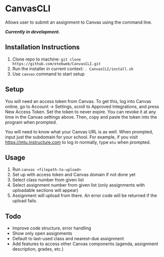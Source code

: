 # CanvasCLI
Allows user to submit an assignment to Canvas using the command line.

***Currently in development.***

## Installation Instructions
1. Clone repo to machine: `git clone https://github.com/etekweb/CanvasCLI.git`
2. Run the installer in current context: `. CanvasCLI/install.sh`
3. Use `canvas` command to start setup

## Setup
You will need an access token from Canvas.
To get this, log into Canvas online, go to Account -> Settings, scroll to Approved Integrations, and press New Access Token.
Set the token to never expire. You can revoke it at any time in the Canvas settings above.
Then, copy and paste the token into the program when prompted.

You will need to know what your Canvas URL is as well.
When prompted, input just the subdomain for your school. 
For example, if you visit https://mtu.instructure.com to log in normally, type `mtu` when prompted.

## Usage
1. Run `canvas <filepath-to-upload>`
2. Set up with access token and Canvas domain if not done yet
3. Select class number from given list
4. Select assignment number from given list (only assignments with uploadable sections will appear)
5. Assignment will upload from there. An error code will be returned if the upload fails.

## Todo
- Improve code structure, error handling
- Show only open assignments
- Default to last-used class and nearest-due assignment
- Add features to access other Canvas components (agenda, assignment description, grades, etc.)
